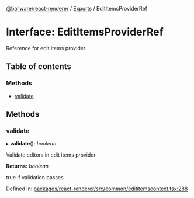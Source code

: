 [@ballware/react-renderer](../README.md) / [Exports](../modules.md) / EditItemsProviderRef

# Interface: EditItemsProviderRef

Reference for edit items provider

## Table of contents

### Methods

- [validate](edititemsproviderref.md#validate)

## Methods

### validate

▸ **validate**(): *boolean*

Validate editors in edit items provider

**Returns:** *boolean*

true if validation passes

Defined in: [packages/react-renderer/src/common/edititemscontext.tsx:288](https://github.com/ballware/ballware-client/blob/5f55ce4/packages/react-renderer/src/common/edititemscontext.tsx#L288)

